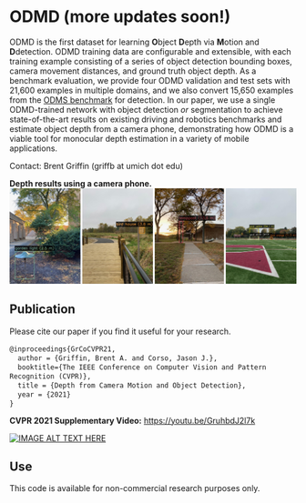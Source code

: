 # ODMD (more updates soon!)
ODMD is the first dataset for learning **O**bject **D**epth via **M**otion and **D**detection. ODMD training data are configurable and extensible, with each training example consisting of a series of object detection bounding boxes, camera movement distances, and ground truth object depth. As a benchmark evaluation, we provide four ODMD validation and test sets with 21,600 examples in multiple domains, and we also convert 15,650 examples from the [ODMS benchmark](https://github.com/griffbr/odms) for detection. In our paper, we use a single ODMD-trained network with object detection *or* segmentation to achieve state-of-the-art results on existing driving and robotics benchmarks and estimate object depth from a camera phone, demonstrating how ODMD is a viable tool for monocular depth estimation in a variety of mobile applications.

Contact: Brent Griffin (griffb at umich dot edu)

__Depth results using a camera phone.__
![alt text](./figure/example_ODMD_phone_results.jpg?raw=true "Depth results using a camera phone")

## Publication
Please cite our paper if you find it useful for your research.
```
@inproceedings{GrCoCVPR21,
  author = {Griffin, Brent A. and Corso, Jason J.},
  booktitle={The IEEE Conference on Computer Vision and Pattern Recognition (CVPR)},
  title = {Depth from Camera Motion and Object Detection},
  year = {2021}
}
```

__CVPR 2021 Supplementary Video:__ https://youtu.be/GruhbdJ2l7k

[![IMAGE ALT TEXT HERE](./figure/title_ODMD_supplementary_video.jpg)](https://youtu.be/GruhbdJ2l7k)

## Use

This code is available for non-commercial research purposes only.